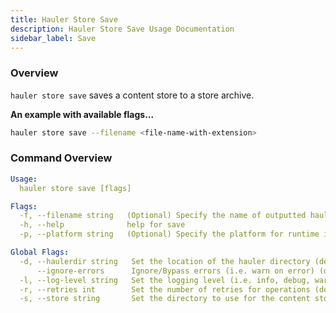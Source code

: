 ```yaml
---
title: Hauler Store Save
description: Hauler Store Save Usage Documentation
sidebar_label: Save
---
```


### Overview

`hauler store save` saves a content store to a store archive.

**An example with available flags...**

```bash
hauler store save --filename <file-name-with-extension>
```

### Command Overview

```yaml
Usage:
  hauler store save [flags]

Flags:
  -f, --filename string   (Optional) Specify the name of outputted haul (default "haul.tar.zst")
  -h, --help              help for save
  -p, --platform string   (Optional) Specify the platform for runtime imports... i.e. linux/amd64 (unspecified implies all)

Global Flags:
  -d, --haulerdir string   Set the location of the hauler directory (default $HOME/.hauler)
      --ignore-errors      Ignore/Bypass errors (i.e. warn on error) (defaults false)
  -l, --log-level string   Set the logging level (i.e. info, debug, warn) (default "info")
  -r, --retries int        Set the number of retries for operations (default 3)
  -s, --store string       Set the directory to use for the content store
```

